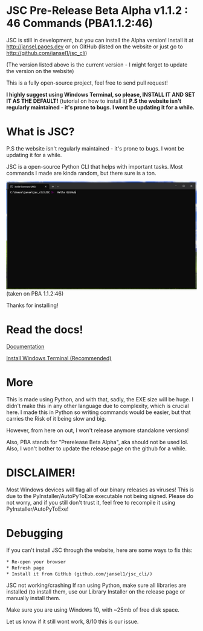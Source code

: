 
# JSC Pre-Release Beta Alpha v1.1.2 : 46 Commands (PBA1.1.2:46)

JSC is still in development, but you can install the Alpha version! Install it at http://jansel.pages.dev or on GitHub (listed on the website or just go to http://github.com/jansel1/jsc_cli)

(The version listed above is the current version - I might forget to update the version on the website)

This is a fully open-source project, feel free to send pull request!

**I highly suggest using Windows Terminal, so please, INSTALL IT AND SET IT AS THE DEFAULT!**
(tutorial on how to install it)
**P.S the website isn't regularly maintained - it's prone to bugs. I wont be updating it for a while.**
# What is JSC?
P.S the website isn't regularly maintained - it's prone to bugs. I wont be updating it for a while.



JSC is a open-source Python CLI that helps with important tasks.
Most commands I made are kinda random, but there sure is a ton.

![A preview of the CLI (Taken on PBA 1.1.0 Beta)](./etc/Other/img-preview-console-jsc.PNG)
(taken on PBA 1.1.2:46)

Thanks for installing!

# Read the docs!
[Documentation](./DOC.md)

[Install Windows Terminal (Recommended)](./TERMINAL.md)

# More
This is made using Python, and with that, sadly, the EXE size will be huge.
I didn't make this in any other language due to complexity, which is crucial here. I made this in Python so writing commands would be easier, but that carries the Risk of it being slow and big. 

However, from here on out, I won't release anymore standalone versions!

Also, PBA stands for "Prerelease Beta Alpha", aka should not be used lol.
Also, I won't bother to update the release page on the github for a while.

# DISCLAIMER!
Most Windows devices will flag all of our binary releases as viruses! This is due to the PyInstaller/AutoPyToExe executable not being signed. Please do not worry, and if you still don't trust it, feel free to recompile it using PyInstaller/AutoPyToExe!


# Debugging

If you can't install JSC through the website, here are some ways to fix this:

    * Re-open your browser
    * Refresh page
    * Install it from GitHub (github.com/jansel1/jsc_cli/)

JSC not working/crashing
If ran using Python, make sure all libraries are installed (to install them, use our Library Installer on the release page or manually install them.

Make sure you are using Windows 10, with ~25mb of free disk space.

Let us know if it still wont work, 8/10 this is our issue.
